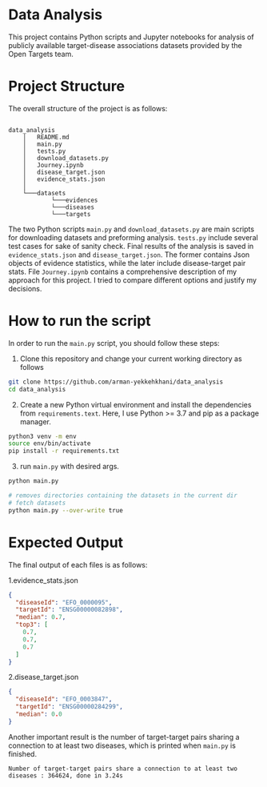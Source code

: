 # Data Analysis

This project contains Python scripts and Jupyter notebooks for analysis of publicly available target-disease
associations datasets provided by the Open Targets team.

# Project Structure

The overall structure of the project is as follows:

```bazaar

data_analysis
    │   README.md
    │   main.py
    │   tests.py
    │   download_datasets.py
    │   Journey.ipynb
    │   disease_target.json
    │   evidence_stats.json
    │
    └───datasets
            └───evidences
            └───diseases
            └───targets
```

The two Python scripts `main.py` and `download_datasets.py` are main scripts for downloading datasets and preforming
analysis. `tests.py` include several test cases for sake of sanity check. Final results of the analysis is saved in `evidence_stats.json` and `disease_target.json`. The former contains
Json objects of evidence statistics, while the later include disease-target pair stats. File `Journey.ipynb` contains a
comprehensive description of my approach for this project. I tried to compare different options and justify my
decisions.

# How to run the script

In order to run the `main.py` script, you should follow these steps:

1. Clone this repository and change your current working directory as follows

```bash
git clone https://github.com/arman-yekkehkhani/data_analysis
cd data_analysis
```

2. Create a new Python virtual environment and install the dependencies from `requirements.text`. Here, I use Python >=
   3.7 and pip as a package manager.

```bash
python3 venv -m env
source env/bin/activate
pip install -r requirements.txt
```

3. run `main.py` with desired args.

```bash
python main.py

# removes directories containing the datasets in the current dir
# fetch datasets
python main.py --over-write true
```

# Expected Output

The final output of each files is as follows:

1.evidence_stats.json

```json
{
  "diseaseId": "EFO_0000095",
  "targetId": "ENSG00000082898",
  "median": 0.7,
  "top3": [
    0.7,
    0.7,
    0.7
  ]
}
```

2.disease_target.json

```json
{
  "diseaseId": "EFO_0003847",
  "targetId": "ENSG00000284299",
  "median": 0.0
}
```

Another important result is the number of target-target pairs sharing a connection to at least two diseases, which is
printed when `main.py` is finished.

```text
Number of target-target pairs share a connection to at least two diseases : 364624, done in 3.24s
```




